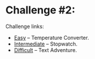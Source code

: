 # Challenge #2:

Challenge links:

- [Easy](https://www.reddit.com/r/dailyprogrammer/comments/pjbj8/easy_challenge_2/) – Temperature Converter.
- [Intermediate](https://www.reddit.com/r/dailyprogrammer/comments/pjbuj/intermediate_challenge_2/) – Stopwatch.
- [Difficult](https://www.reddit.com/r/dailyprogrammer/comments/pjsdx/difficult_challenge_2/) – Text Adventure.